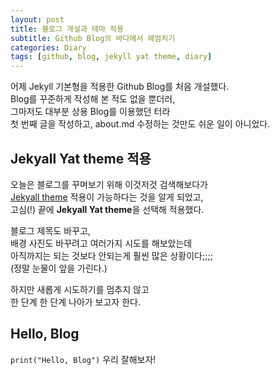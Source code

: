 ```yaml
---
layout: post
title: 블로그 개설과 테마 적용
subtitle: Github Blog의 바다에서 헤엄치기 
categories: Diary
tags: [github, blog, jekyll yat theme, diary]
---
```



어제 Jekyll 기본형을 적용한 Github Blog를 처음 개설했다.  
Blog를 꾸준하게 작성해 본 적도 없을 뿐더러,  
그마저도 대부분 상용 Blog를 이용했던 터라   
첫 번째 글을 작성하고, about.md 수정하는 것만도 쉬운 일이 아니었다.   

## Jekyall Yat theme 적용

오늘은 블로그를 꾸며보기 위해 이것저것 검색해보다가   
[Jekyall theme][1] 적용이 가능하다는 것을 알게 되었고,  
고심(!) 끝에 **Jekyall Yat theme**을 선택해 적용했다.  

블로그 제목도 바꾸고,   
배경 사진도 바꾸려고 여러가지 시도를 해보았는데   
아직까지는 되는 것보다 안되는게 훨씬 많은 상황이다;;;;   
(정말 눈물이 앞을 가린다.)   

하지만 새롭게 시도하기를 멈추지 않고   
한 단계 한 단계 나아가 보고자 한다.   


## Hello, Blog

`print("Hello, Blog")` 우리 잘해보자!   


[1]: http://jekyllthemes.org/
